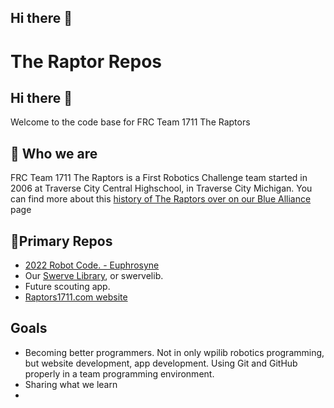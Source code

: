 ## Hi there 👋

<!--

**Here are some ideas to get you started:**

🙋‍♀️ A short introduction - what is your organization all about?
🌈 Contribution guidelines - how can the community get involved?
👩‍💻 Useful resources - where can the community find your docs? Is there anything else the community should know?
🍿 Fun facts - what does your team eat for breakfast?
🧙 Remember, you can do mighty things with the power of [Markdown](https://docs.github.com/github/writing-on-github/getting-started-with-writing-and-formatting-on-github/basic-writing-and-formatting-syntax)
-->

# The Raptor Repos

## Hi there 👋

Welcome to the code base for FRC Team 1711 The Raptors

## 🙋‍ Who we are

FRC Team 1711 The Raptors is a First Robotics Challenge team started in 2006 at Traverse City Central Highschool, in Traverse City Michigan.  You can find more about this [history of The Raptors over on our Blue Alliance](https://www.thebluealliance.com/team/1711/history) page

## 👩‍Primary Repos

* [2022 Robot Code. - Euphrosyne](https://github.com/frc1711/Euphrosyne)
* Our [Swerve Library](https://github.com/frc1711/swervelib), or swervelib.
* Future scouting app.
* [Raptors1711.com website](https://github.com/frc1711/raptors1711.com)

## Goals

* Becoming better programmers.  Not in only wpilib robotics programming, but website development, app development.  Using Git and GitHub properly in a team programming environment.
* Sharing what we learn
* 
